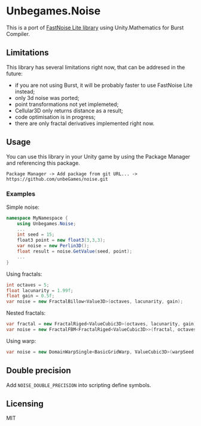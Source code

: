 # Unbegames.Noise

This is a port of [FastNoise Lite library](https://github.com/Auburn/FastNoise) using Unity.Mathematics for Burst Compiler.

## Limitations

This library has several limitations right now, that can be addresed in the future:

* if you are not using Burst, it will be probably faster to use FastNoise Lite instead;
* only 3d noise was ported;
* point transformations not yet implemeted;
* Cellular3D only returns distance as a result;
* code optimisation is in progress;
* there are only fractal derivatives implemented right now.

## Usage

You can use this library in your Unity game by using the Package Manager and referencing this package. 

`Package Manager -> Add package from git URL... -> https://github.com/unbeGames/noise.git`

### Examples

Simple noise:

```C#
namespace MyNamespace {
    using Unbegames.Noise;
    ...
    int seed = 15;
    float3 point = new float3(3,3,3);
    var noise = new Perlin3D();
    float result = noise.GetValue(seed, point);
    ...
}
```

Using fractals:

```C#
int octaves = 5;
float lacunarity = 1.99f;
float gain = 0.5f;
var noise = new FractalBillow<Value3D>(octaves, lacunarity, gain);
```

Nested fractals:

```C#
var fractal = new FractalRiged<ValueCubic3D>(octaves, lacunarity, gain);
var noise = new FractalFBM<FractalRiged<ValueCubic3D>>(fractal, octaves, lacunarity, gain);
```

Using warp:
```C#
var noise = new DomainWarpSingle<BasicGridWarp, ValueCubic3D>(warpSeed, warpFrequency, warpAmp);

```

## Double precision

Add `NOISE_DOUBLE_PRECISION` into scripting define symbols.

## Licensing

MIT
